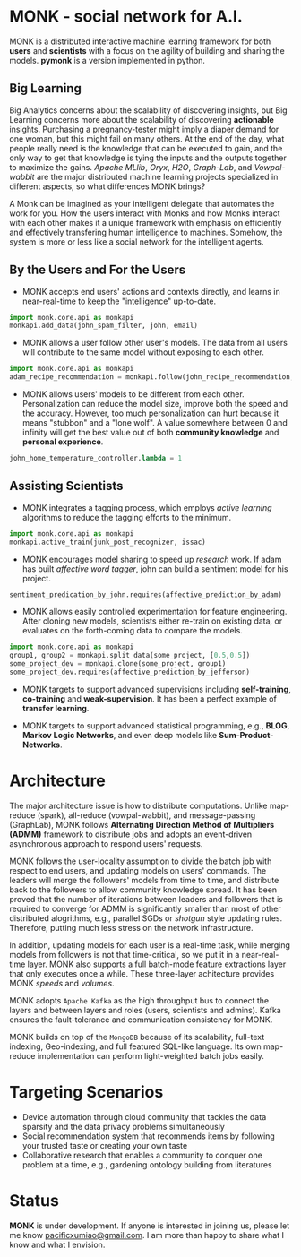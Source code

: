 **MONK** - social network for A.I.
======

MONK is a distributed interactive machine learning framework for both **users** and **scientists** with a focus on the agility of building and sharing the models. **pymonk** is a version implemented in python.

Big Learning
--------
Big Analytics concerns about the scalability of discovering insights, but Big Learning concerns more about the scalability of discovering **actionable** insights. Purchasing a pregnancy-tester might imply a diaper demand for one woman, but this might fail on many others. At the end of the day, what people really need is the knowledge that can be executed to gain, and the only way to get that knowledge is tying the inputs and the outputs together to maximize the gains. *Apache MLlib*, *Oryx*, *H2O*, *Graph-Lab*, and *Vowpal-wabbit* are the major distributed machine learning projects specialized in different aspects, so what differences MONK brings?

A Monk can be imagined as your intelligent delegate that automates the work for you. How the users interact with Monks and how Monks interact with each other makes it a unique framework with emphasis on efficiently and effectively transfering human intelligence to machines. Somehow, the system is more or less like a social network for the intelligent agents.

By the Users and For the Users
-----

* MONK accepts end users' actions and contexts directly, and learns in near-real-time to keep the "intelligence" up-to-date. 

```python
import monk.core.api as monkapi
monkapi.add_data(john_spam_filter, john, email)
```

* MONK allows a user follow other user's models. The data from all users will contribute to the same model without exposing to each other.

```python
import monk.core.api as monkapi
adam_recipe_recommendation = monkapi.follow(john_recipe_recommendation, 'adam')
```

* MONK allows users' models to be different from each other. Personalization can reduce the model size, improve both the speed and the accuracy. However, too much personalization can hurt because it means "stubbon" and a "lone wolf". A value somewhere between 0 and infinity will get the best value out of both **community knowledge** and **personal experience**.

```python
john_home_temperature_controller.lambda = 1
```

Assisting Scientists
----

* MONK integrates a tagging process, which employs *active learning* algorithms to reduce the tagging efforts to the minimum.

```python
import monk.core.api as monkapi
monkapi.active_train(junk_post_recognizer, issac)
```

* MONK encourages model sharing to speed up *research* work. If adam has built *affective word tagger*, john can build a sentiment model for his project.

```python
sentiment_predication_by_john.requires(affective_prediction_by_adam)
```

* MONK allows easily controlled experimentation for feature engineering. After cloning new models, scientists either re-train on existing data, or evaluates on the forth-coming data to compare the models.

```python
import monk.core.api as monkapi
group1, group2 = monkapi.split_data(some_project, [0.5,0.5])
some_project_dev = monkapi.clone(some_project, group1)
some_project_dev.requires(affective_prediction_by_jefferson)
```

* MONK targets to support advanced supervisions including **self-training**, **co-training** and **weak-supervision**. It has been a perfect example of **transfer learning**.

* MONK targets to support advanced statistical programming, e.g., **BLOG**, **Markov Logic Networks**, and even deep models like **Sum-Product-Networks**.

Architecture
=======

The major architecture issue is how to distribute computations. Unlike map-reduce (spark), all-reduce (vowpal-wabbit), and message-passing (GraphLab), MONK follows **Alternating Direction Method of Multipliers (ADMM)** framework to distribute jobs and adopts an event-driven asynchronous approach to respond users' requests. 

MONK follows the user-locality assumption to divide the batch job with respect to end users, and updating models on users' commands. The leaders will merge the followers' models from time to time, and distribute back to the followers to allow community knowledge spread. It has been proved that the number of iterations between leaders and followers that is required to converge for ADMM is significantly smaller than most of other distributed alogrithms, e.g., parallel SGDs or *shotgun* style updating rules. Therefore, putting much less stress on the network infrastructure. 

In addition, updating models for each user is a real-time task, while merging models from followers is not that time-critical, so we put it in a near-real-time layer. MONK also supports a full batch-mode feature extractions layer that only executes once a while. These three-layer achitecture provides MONK *speeds* and *volumes*.

MONK adopts `Apache Kafka` as the high throughput bus to connect the layers and between layers and roles (users, scientists and admins). Kafka ensures the fault-tolerance and communication consistency for MONK. 


MONK builds on top of the `MongoDB` because of its scalability, full-text indexing, Geo-indexing, and full featured SQL-like language. Its own map-reduce implementation can perform light-weighted batch jobs easily.


Targeting Scenarios
=======

* Device automation through cloud community that tackles the data sparsity and the data privacy problems simultaneously
* Social recommendation system that recommends items by following your trusted taste or creating your own taste
* Collaborative research that enables a community to conquer one problem at a time, e.g., gardening ontology building from literatures


Status
=======

**MONK** is under development. If anyone is interested in joining us, please let me know <pacificxumiao@gmail.com>. I am more than happy to share what I know and what I envision.

















